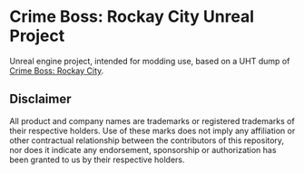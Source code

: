 # Crime Boss: Rockay City Unreal Project

Unreal engine project, intended for modding use, based on a UHT dump of [Crime Boss: Rockay City](https://visitrockaycity.com/).

## Disclaimer
All product and company names are trademarks or registered trademarks of their respective holders.
Use of these marks does not imply any affiliation or other contractual relationship between
the contributors of this repository, nor does it indicate any endorsement, sponsorship or authorization
has been granted to us by their respective holders.
